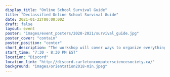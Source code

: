 ```yaml
---
display_title: "Online School Survival Guide"
title: "Declassified Online School Survival Guide"
date: 2021-01-22T00:00:00Z
draft: false
layout: event
poster: "images/event_posters/2020-2021/survival_guide.jpg"
poster_cover: "contain"
poster_position: "center"
short_description: "The workshop will cover ways to organize everything from your semester to daily life, all with the goal of maintaining a solid work/life balance so you can get the grades AND the sleep you need."
start_time: "7:30 - 8:30 PM EST"
location: "Discord"
location_link: "http://discord.carletoncomputersciencesociety.ca/"
background: "images/orientation2018-min.jpeg"
---
```

